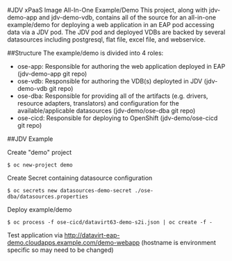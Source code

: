#JDV xPaaS Image All-In-One Example/Demo
This project, along with jdv-demo-app and jdv-demo-vdb, contains all of the source for an all-in-one example/demo for deploying a
web application in an EAP pod accessing data via a JDV pod. The JDV pod and deployed VDBs are backed by several datasources including postgresql, flat file, 
excel file, and webservice.

##Structure
The example/demo is divided into 4 roles:
 * ose-app: Responsible for authoring the web application deployed in EAP (jdv-demo-app git repo)
 * ose-vdb: Responsible for authoring the VDB(s) deployted in JDV (jdv-demo-vdb git repo)
 * ose-dba: Responsible for providing all of the artifacts (e.g. drivers, resource adapters, translators) and configuration for the available/applicable datasources (jdv-demo/ose-dba git repo)
 * ose-cicd: Responsible for deploying to OpenShift (jdv-demo/ose-cicd git repo)

##JDV Example

Create "demo" project

```
$ oc new-project demo
```

Create Secret containing datasource configuration

```
$ oc secrets new datasources-demo-secret ./ose-dba/datasources.properties
```

Deploy example/demo

```
$ oc process -f ose-cicd/datavirt63-demo-s2i.json | oc create -f -
```

Test application via http://datavirt-eap-demo.cloudapps.example.com/demo-webapp (hostname is environment specific so may need to be changed)
